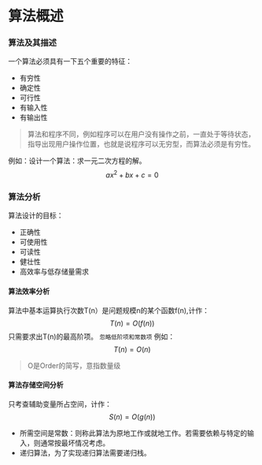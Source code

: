 # 算法概述

### 算法及其描述

一个算法必须具有一下五个重要的特征：
* 有穷性
* 确定性
* 可行性
* 有输入性
* 有输出性
> 算法和程序不同，例如程序可以在用户没有操作之前，一直处于等待状态，指导出现用户操作位置，也就是说程序可以无穷型，而算法必须是有穷性。

例如：设计一个算法：求一元二次方程的解。
$$ ax^2+bx+c=0$$

### 算法分析    

算法设计的目标：  
* 正确性
* 可使用性
* 可读性
* 健壮性
* 高效率与低存储量需求

#### 算法效率分析
算法中基本运算执行次数T(n）是问题规模n的某个函数f(n),计作：
$$T(n)=O(f(n))$$
只需要求出T(n)的最高阶项。 `忽略低阶项和常数项`
例如：
$$T(n)=O(n)$$
> O是Order的简写，意指数量级

#### 算法存储空间分析
只考查辅助变量所占空间，计作：
$$S(n)=O(g(n))$$
* 所需空间是常数：则称此算法为原地工作或就地工作。若需要依赖与特定的输入，则通常按最坏情况考虑。
* 递归算法，为了实现递归算法需要递归栈。
